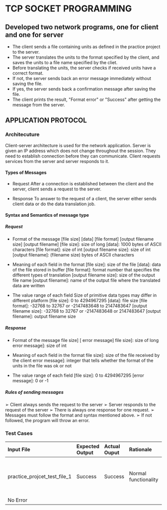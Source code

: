 # TCP SOCKET PROGRAMMING #
## Developed two network programs, one for client and one for server  
* The client sends a file containing units as defined in the practice project
to the server. 
* The server translates the units to the format specified by the client, and
saves the units to a file name specified by the cliet.
* Before translating the units, the server checks if received units have a
correct format.
* If not, the server sends back an error message immediately without saving the
file.
* If yes, the server sends back a confirmation message after saving the file. 
* The client prints the result, "Format error" or "Success" after getting the
message from the server.

## APPLICATION PROTOCOL
### Architecuture
Client-server architecture is used for the network application. Server is given
an IP address which does not change throughout the session. They need to
establish connection before they can communicate. Client requests services from
the server and server responds to it.
#### Types of Messages
* Request
    After a connection is established between the client and the server, client
    sends a request to the server.

* Response
    To answer to the request of a client, the server either sends client data
    or do the data translation job.

#### Syntax and Semantics of message type
##### Request
* Format of the message
    [file size] [data] [file format] [output filename size] [output filename]
    [file size]: size of long
    [data]: 1000 bytes of ASCII characters
    [file format]: size of int
    [output filename size]: size of int
    [output filename]: (filename size) bytes of ASCII characters 

* Meaning of each field in the format
    [file size]: size of the file
    [data]: data of the file stored in buffer
    [file format]: format number that specifies the different types of
                   translation
    [output filename size]: size of the output file name
    [output filename]: name of the output file where the translated data are
                       written

* The value range of each field
    Size of primitive data types may differ in different platform
    [file size]: 0 to 4294967295
    [data]: file size
    [file format]: -32768 to 32767 or -2147483648 to 2147483647
    [output filename size]: -32768 to 32767 or -2147483648 or 2147483647
    [output filename]: output filename size

##### Response
* Format of the message
    file size] [ error message]
    file size]: size of long
    error message]: size of int

* Meaning of each field in the format
    file size]: size of the file received by the client
    error message]: integer that tells whether the format of the units in the
    file was ok or not

* The value range of each field
    [file size]: 0 to 4294967295
    [error message]: 0 or -1

##### Rules of sending messages
➢  Client always sends the request to the server
➢  Server responds to the request of the server
➢  There is always one response for one request.
➢  Messages must follow the format and syntax mentioned above.
➢  If not followed, the program will throw an error.

### Test Cases
| Input File | Expected Output | Actual Ouput | Rationale | Content | Errors |
| :------ | :------ | :----- | :----- | :------ | :----- |
| practice_projcet_test_file_1 | Success | Success | Normal functionality | Data from test file 1 from practice projcet
| No Error |
